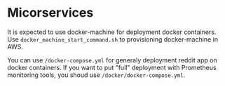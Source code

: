 # Micorservices

It is expected to use docker-machine for deployment docker containers. Use `docker_machine_start_command.sh` to provisioning docker-machine in AWS.

You can use `/docker-compose.yml` for generaly deployment reddit app on docker containers.
If you want to put "full" deployment with Prometheus monitoring tools, you shoud use `/docker/docker-compose.yml`.
